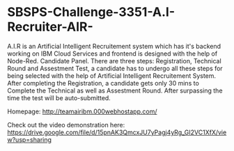 # SBSPS-Challenge-3351-A.I-Recruiter-AIR-
A.I.R is an Artificial Intelligent Recruitement system which has it's backend working on IBM Cloud Services and frontend is designed with the help of Node-Red.
Candidate Panel. There are three steps: Registration, Technical Round and Assestment Test, a candidate has to undergo all these steps for being selected with the help of Artificial Intelligent Recruitement System. After completing the Registration, a candidate gets only 30 mins to Complete the Technical as well as Assestment Round. After surpassing the time the test will be auto-submitted.

Homepage: http://teamairibm.000webhostapp.com/

Check out the video demonstration here: https://drive.google.com/file/d/15pnAK3QmcxJU7yPagj4yRg_GI2VC1XfX/view?usp=sharing
